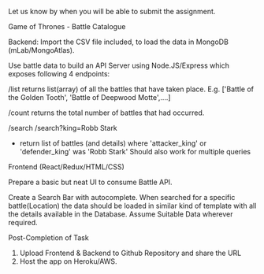 Let us know by when you will be able to submit the assignment.
 
Game of Thrones - Battle Catalogue


Backend: 
Import the CSV file included, to load the data in MongoDB (mLab/MongoAtlas).
 
 
Use battle data to build an API Server using Node.JS/Express which exposes following 4 endpoints:

/list
returns list(array) of all the battles that have taken place.
E.g. ['Battle of the Golden Tooth', 'Battle of Deepwood Motte',....]

/count
returns the total number of battles that had occurred.

/search
/search?king=Robb Stark
- return list of battles (and details) where 'attacker_king' or 'defender_king' was 'Robb Stark'
Should also work for multiple queries


Frontend (React/Redux/HTML/CSS)
 
Prepare a basic but neat UI to consume Battle API. 
 
Create a Search Bar with autocomplete. When searched for a specific battle(Location) the data should be loaded in similar kind of template with all the details available in the Database. 
Assume Suitable Data wherever required.
 
Post-Completion of Task
1. Upload Frontend & Backend to Github Repository and share the URL
2. Host the app on Heroku/AWS. 


